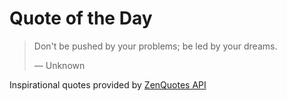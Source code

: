 # Quote of the Day

<!-- QUOTE_START -->
> Don't be pushed by your problems; be led by your dreams.
>
> — Unknown

Inspirational quotes provided by <a href="https://zenquotes.io/" target="_blank">ZenQuotes API</a>
<!-- QUOTE_END -->